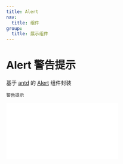 ```yaml
---
title: Alert
nav:
  title: 组件
group:
  title: 展示组件
---
```


# Alert 警告提示

基于 <a href="https://ant-design.antgroup.com/index-cn" target="_blank">antd</a> 的 <a href="https://ant-design.antgroup.com/components/alert-cn" target="_blank">Alert</a> 组件封装

<code src='./Alert.tsx'>警告提示</code>

<embed src="../index.md#L16-L20"></embed>
